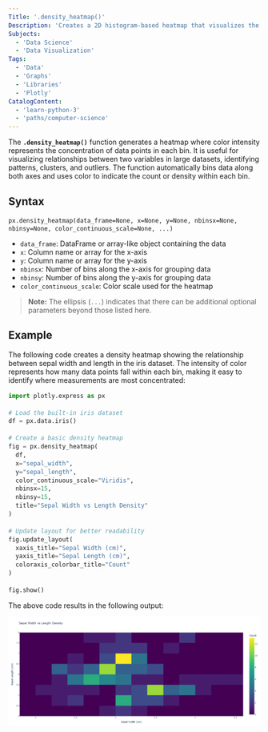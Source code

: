 ```yaml
---
Title: '.density_heatmap()'
Description: 'Creates a 2D histogram-based heatmap that visualizes the density of points in a dataset using color intensity.'
Subjects:
  - 'Data Science'
  - 'Data Visualization'
Tags:
  - 'Data'
  - 'Graphs'
  - 'Libraries'
  - 'Plotly'
CatalogContent:
  - 'learn-python-3'
  - 'paths/computer-science'
---
```


The **`.density_heatmap()`** function generates a heatmap where color intensity represents the concentration of data points in each bin. It is useful for visualizing relationships between two variables in large datasets, identifying patterns, clusters, and outliers. The function automatically bins data along both axes and uses color to indicate the count or density within each bin.

## Syntax

```pseudo
px.density_heatmap(data_frame=None, x=None, y=None, nbinsx=None, nbinsy=None, color_continuous_scale=None, ...)
```

- `data_frame`: DataFrame or array-like object containing the data
- `x`: Column name or array for the x-axis
- `y`: Column name or array for the y-axis
- `nbinsx`: Number of bins along the x-axis for grouping data
- `nbinsy`: Number of bins along the y-axis for grouping data
- `color_continuous_scale`: Color scale used for the heatmap

> **Note:** The ellipsis (`...`) indicates that there can be additional optional parameters beyond those listed here.

## Example

The following code creates a density heatmap showing the relationship between sepal width and length in the iris dataset. The intensity of color represents how many data points fall within each bin, making it easy to identify where measurements are most concentrated:

```py
import plotly.express as px

# Load the built-in iris dataset
df = px.data.iris()

# Create a basic density heatmap
fig = px.density_heatmap(
  df,
  x="sepal_width",
  y="sepal_length",
  color_continuous_scale="Viridis",
  nbinsx=15,
  nbinsy=15,
  title="Sepal Width vs Length Density"
)

# Update layout for better readability
fig.update_layout(
  xaxis_title="Sepal Width (cm)",
  yaxis_title="Sepal Length (cm)",
  coloraxis_colorbar_title="Count"
)

fig.show()
```

The above code results in the following output:

![The output for the above code](https://raw.githubusercontent.com/Codecademy/docs/main/media/density_heatmap_1.png)
